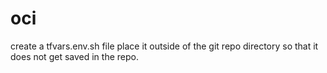 # oci

create a tfvars.env.sh file 
place it outside of the git repo directory so that it does not get saved in the repo.
